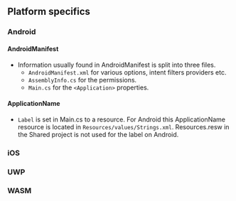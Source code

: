 ## Platform specifics

### Android

#### AndroidManifest
- Information usually found in AndroidManifest is split into three files.
    - `AndroidManifest.xml` for various options, intent filters providers etc.
    - `AssemblyInfo.cs` for the permissions.
    - `Main.cs` for the `<Application>` properties. 

#### ApplicationName
- `Label` is set in Main.cs to a resource. For Android this ApplicationName resource is located in `Resources/values/Strings.xml`. Resources.resw in the Shared project is not used for the label on Android.

### iOS



### UWP



### WASM


